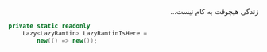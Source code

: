 <div dir="rtl">زندگی هیچوقت به کام نیست...</div>

```C#
private static readonly 
    Lazy<LazyRamtin> LazyRamtinIsHere =
        new(() => new());
```
